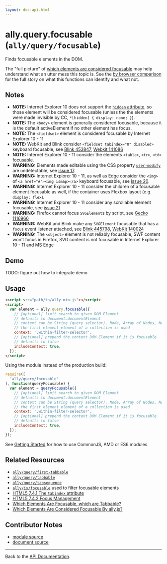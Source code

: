 ```yaml
---
layout: doc-api.html
---
```


# ally.query.focusable (`ally/query/focusable`)

Finds focusable elements in the DOM.

The "full picture" of [which elements are considered focusable](http://medialize.github.io/ally.js/tests/static-results/focusable.html) may help understand what an utter mess this topic is. See the [by browser comparison](http://medialize.github.io/ally.js/tests/focusable/table.html#javascript-support) for the full story on what this functions can identify and what not.


## Notes

* **NOTE:** Internet Explorer 10 does not support the [`hidden` attribute](http://www.w3.org/TR/html51/editing.html#the-hidden-attribute), so those element will be considered focusable (unless the the elements were made invisible by CC, `*[hidden] { display: none; }`).
* **NOTE:** The `<body>` element is generally considered focusable, because it is the default activeElement if no other element has focus.
* **NOTE:** The `<fieldset>` element is considered focusable by Internet Explorer 10 - 11
* **NOTE:** WebKit and Blink consider `<fieldset tabindex="0" disabled>` keyboard focusable, see [Blink 453847](https://code.google.com/p/chromium/issues/detail?id=453847), [Webkit 141086](https://bugs.webkit.org/show_bug.cgi?id=141086)
* **NOTE:** Internet Explorer 10 - 11 consider the elements `<table>`, `<tr>`, `<td>` focusable.
* **WARNING:** Elements made editable using the CSS property [`user-modify`](http://www.w3.org/TR/1999/WD-css3-userint-19990916#user-modify) are undetectable, see [issue 17](https://github.com/medialize/ally.js/issues/17).
* **WARNING:** Internet Explorer 10 - 11, as well as Edge consider the `<img>` of `<a href="#"><img ismap></a>` keyboard focusable, see [issue 20](https://github.com/medialize/ally.js/issues/20).
* **WARNING:** Internet Explorer 10 - 11 consider the children of a focusable element focusable as well, if the container uses Flexbox layout (e.g. `display: flex`).
* **WARNING:** Internet Explorer 10 - 11 consider any scrollable element focusable, see [issue 21](https://github.com/medialize/ally.js/issues/21).
* **WARNING:** Firefox cannot focus `SVGElement`s by script, see [Gecko 1116966](https://bugzilla.mozilla.org/show_bug.cgi?id=1116966)
* **WARNING:** WebKit and Blink make any `SVGElement` focusable that has a `focus` event listener attached, see [Blink 445798](https://code.google.com/p/chromium/issues/detail?id=445798), [WebKit 140024](https://bugs.webkit.org/show_bug.cgi?id=140024)
* **WARNING:** The `<object>` element is not reliably focusable, SWF content won't focus in Firefox, SVG content is not focusable in Internet Explorer 10 - 11 and MS Edge

## Demo

TODO: figure out how to integrate demo

## Usage

```html
<script src="path/to/ally.min.js"></script>
<script>
  var element = ally.query.focusable({
    // [optional] limit search to given DOM Element
    // defaults to document.documentElement
    // context can be String (query selector), Node, Array of Nodes, NodeList, HTMLCollection
    // the first element element of a collection is used
    context: '.within-filter-selector',
    // [optional] prepend the context DOM Element if it is focusable
    // defaults to false
    includeContext: true,
  });
</script>
```

Using the module instead of the production build:

```js
require([
  'ally/query/focusable'
], function(queryFocusable) {
  var element = queryFocusable({
    // [optional] limit search to given DOM Element
    // defaults to document.documentElement
    // context can be String (query selector), Node, Array of Nodes, NodeList, HTMLCollection
    // the first element element of a collection is used
    context: '.within-filter-selector',
    // [optional] prepend the context DOM Element if it is focusable
    // defaults to false
    includeContext: true,
  });
});
```

See [Getting Started](../../getting-started.md) for how to use CommonJS, AMD or ES6 modules.


## Related Resources

* [`ally/query/first-tabbable`](first-tabbable.md)
* [`ally/query/tabbable`](tabbable.md)
* [`ally/query/tabsequence`](tabsequence.md)
* [`ally/is/focusable`](../is/focusable.md) used to filter focusable elements
* [HTML5 7.4.1 The `tabindex` attribute](http://www.w3.org/TR/html5/editing.html#sequential-focus-navigation-and-the-tabindex-attribute)
* [HTML5 7.4.2 Focus Management](http://www.w3.org/TR/html5/editing.html#focus-management)
* [Which Elements Are Focusable, which are Tabbable?](http://medialize.github.io/ally.js/tests/focusable/table.html#browser-support-tabbable)
* [Which Elements Are Considered Focusable By ally.js?](http://medialize.github.io/ally.js/tests/focusable/table.html#javascript-support)


## Contributor Notes

* [module source](https://github.com/medialize/ally.js/blob/build-modules/src/query/focusable.js)
* [document source](https://github.com/medialize/ally.js/blob/build-modules/docs/api/query/focusable.md)


---

Back to the [API Documentation](../README.md).

